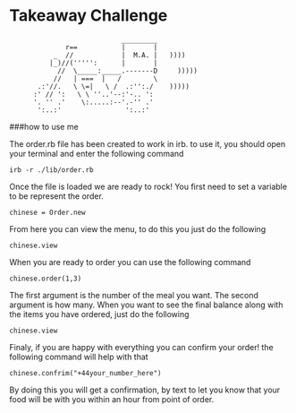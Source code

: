 Takeaway Challenge
==================
```
                            _________
              r==           |       |
           _  //            |  M.A. |   ))))
          |_)//(''''':      |       |
            //  \_____:_____.-------D     )))))
           //   | ===  |   /        \
       .:'//.   \ \=|   \ /  .:'':./    )))))
      :' // ':   \ \ ''..'--:'-.. ':
      '. '' .'    \:.....:--'.-'' .'
       ':..:'                ':..:'

 ```

###how to use me

The order.rb file has been created to work in irb. to use it, you should open your terminal
and enter the following command

```
irb -r ./lib/order.rb
```

Once the file is loaded we are ready to rock!
You first need to set a variable to be represent the order.

```
chinese = Order.new
```

From here you can view the menu, to do this you just do the following

```
chinese.view
```

When you are ready to order you can use the following command

```
chinese.order(1,3)
```

The first argument is the number of the meal you want. The second argument is how many.
When you want to see the final balance along with the items you have ordered, just do the following

```
chinese.view
```

Finaly, if you are happy with everything you can confirm your order! the following command will help
with that

```
chinese.confrim("+44your_number_here")
```

By doing this you will get a confirmation, by text to let you know that your food will be with you
within an hour from point of order. 
